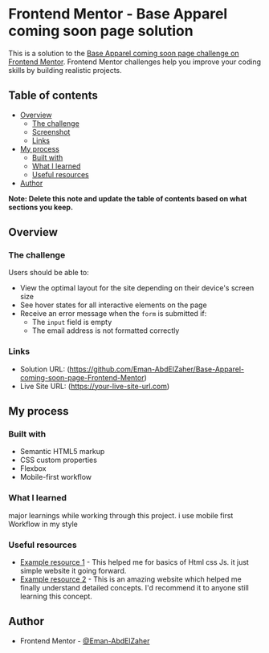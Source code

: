 # Frontend Mentor - Base Apparel coming soon page solution

This is a solution to the [Base Apparel coming soon page challenge on Frontend Mentor](https://github.com/Eman-AbdElZaher/Base-Apparel-coming-soon-page-Frontend-Mentor). Frontend Mentor challenges help you improve your coding skills by building realistic projects.

## Table of contents

- [Overview](#overview)
  - [The challenge](#the-challenge)
  - [Screenshot](#screenshot)
  - [Links](#links)
- [My process](#my-process)
  - [Built with](#built-with)
  - [What I learned](#what-i-learned)
  - [Useful resources](#useful-resources)
- [Author](#author)

**Note: Delete this note and update the table of contents based on what sections you keep.**

## Overview

### The challenge

Users should be able to:

- View the optimal layout for the site depending on their device's screen size
- See hover states for all interactive elements on the page
- Receive an error message when the `form` is submitted if:
  - The `input` field is empty
  - The email address is not formatted correctly

### Links

- Solution URL: (https://github.com/Eman-AbdElZaher/Base-Apparel-coming-soon-page-Frontend-Mentor)
- Live Site URL: (https://your-live-site-url.com)

## My process

### Built with

- Semantic HTML5 markup
- CSS custom properties
- Flexbox
- Mobile-first workflow

### What I learned

major learnings while working through this project. i use mobile first Workflow in my style

### Useful resources

- [Example resource 1](https://www.w3schools.com/) - This helped me for basics of Html css Js. it just simple website it going forward.
- [Example resource 2](https://developer.mozilla.org/) - This is an amazing website which helped me finally understand detailed concepts. I'd recommend it to anyone still learning this concept.

## Author

- Frontend Mentor - [@Eman-AbdElZaher](https://www.frontendmentor.io/profile/Eman-AbdElZaher)

